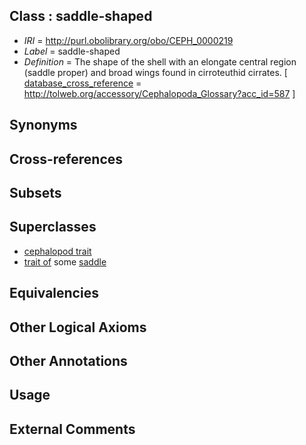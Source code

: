 
## Class : saddle-shaped

 * *IRI* = http://purl.obolibrary.org/obo/CEPH_0000219
 * *Label* = saddle-shaped
 * *Definition* = The shape of the shell with an elongate central region (saddle proper) and broad wings found in cirroteuthid cirrates. [ [database_cross_reference](../../ef/oboInOwl#hasDbXref.md) = http://tolweb.org/accessory/Cephalopoda_Glossary?acc_id=587 ]

## Synonyms


## Cross-references


## Subsets


## Superclasses

 * [cephalopod trait](../../CEPH/00/CEPH_0000300.md)
 * [trait of](../../ceph#trait/of/ceph#trait_of.md) some [saddle](../../CEPH/18/CEPH_0000218.md)

## Equivalencies


## Other Logical Axioms


## Other Annotations


## Usage


## External Comments

